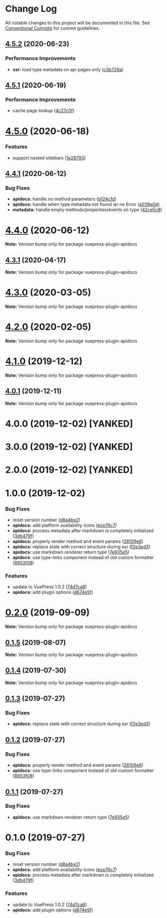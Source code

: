 # Change Log

All notable changes to this project will be documented in this file.
See [Conventional Commits](https://conventionalcommits.org) for commit guidelines.

## [4.5.2](https://github.com/appcelerator/docs-devkit/compare/v4.5.1...v4.5.2) (2020-06-23)


### Performance Improvements

* **ssr:** load type metadata on api pages only ([c3b728a](https://github.com/appcelerator/docs-devkit/commit/c3b728a))





## [4.5.1](https://github.com/appcelerator/docs-devkit/compare/v4.5.0...v4.5.1) (2020-06-19)


### Performance Improvements

* cache page lookup ([4c27c0f](https://github.com/appcelerator/docs-devkit/commit/4c27c0f))





# [4.5.0](https://github.com/appcelerator/docs-devkit/compare/v4.4.1...v4.5.0) (2020-06-18)


### Features

* support nested sidebars ([1e28793](https://github.com/appcelerator/docs-devkit/commit/1e28793))





## [4.4.1](https://github.com/appcelerator/docs-devkit/compare/v4.4.0...v4.4.1) (2020-06-12)


### Bug Fixes

* **apidocs:** handle no method parameters ([b124c1d](https://github.com/appcelerator/docs-devkit/commit/b124c1d))
* **apidocs:** handle when type metadata not found w/ no Error ([a036e0d](https://github.com/appcelerator/docs-devkit/commit/a036e0d))
* **metadata:** handle empty methods/properties/events on type ([42ce5c8](https://github.com/appcelerator/docs-devkit/commit/42ce5c8))





# [4.4.0](https://github.com/appcelerator/docs-devkit/compare/v4.3.1...v4.4.0) (2020-06-12)

**Note:** Version bump only for package vuepress-plugin-apidocs





## [4.3.1](https://github.com/appcelerator/docs-devkit/compare/v4.3.0...v4.3.1) (2020-04-17)

**Note:** Version bump only for package vuepress-plugin-apidocs





# [4.3.0](https://github.com/appcelerator/docs-devkit/compare/v4.2.0...v4.3.0) (2020-03-05)

**Note:** Version bump only for package vuepress-plugin-apidocs





# [4.2.0](https://github.com/appcelerator/docs-devkit/compare/v4.1.0...v4.2.0) (2020-02-05)

**Note:** Version bump only for package vuepress-plugin-apidocs





# [4.1.0](https://github.com/appcelerator/docs-devkit/compare/v4.0.1...v4.1.0) (2019-12-12)

**Note:** Version bump only for package vuepress-plugin-apidocs





## [4.0.1](https://github.com/appcelerator/docs-devkit/compare/v4.0.0...v4.0.1) (2019-12-11)

**Note:** Version bump only for package vuepress-plugin-apidocs





# 4.0.0 (2019-12-02) [YANKED]

# 3.0.0 (2019-12-02) [YANKED]

# 2.0.0 (2019-12-02) [YANKED]

# 1.0.0 (2019-12-02)


### Bug Fixes

* reset version number ([d8a4be2](https://github.com/appcelerator/docs-devkit/commit/d8a4be2))
* **apidocs:** add platform availability icons ([ece76c7](https://github.com/appcelerator/docs-devkit/commit/ece76c7))
* **apidocs:** process metadata after markdown is completely initialized ([3db479f](https://github.com/appcelerator/docs-devkit/commit/3db479f))
* **apidocs:** properly render method and event params ([28109e6](https://github.com/appcelerator/docs-devkit/commit/28109e6))
* **apidocs:** replace state with correct structure during ssr ([f2e3ed3](https://github.com/appcelerator/docs-devkit/commit/f2e3ed3))
* **apidocs:** use markdown renderer return type ([7e935e5](https://github.com/appcelerator/docs-devkit/commit/7e935e5))
* **apidocs:** use type-links component instead of old custom formatter ([8953f08](https://github.com/appcelerator/docs-devkit/commit/8953f08))


### Features

* update to VuePress 1.0.2 ([74d7ca8](https://github.com/appcelerator/docs-devkit/commit/74d7ca8))
* **apidocs:** add plugin options ([d674e5f](https://github.com/appcelerator/docs-devkit/commit/d674e5f))





# [0.2.0](https://github.com/appcelerator/docs-devkit/compare/v0.1.5...v0.2.0) (2019-09-09)

**Note:** Version bump only for package vuepress-plugin-apidocs





## [0.1.5](https://github.com/appcelerator/docs-devkit/compare/v0.1.4...v0.1.5) (2019-08-07)

**Note:** Version bump only for package vuepress-plugin-apidocs





## [0.1.4](https://github.com/appcelerator/docs-devkit/compare/v0.1.3...v0.1.4) (2019-07-30)

**Note:** Version bump only for package vuepress-plugin-apidocs





## [0.1.3](https://github.com/appcelerator/docs-devkit/compare/v0.1.2...v0.1.3) (2019-07-27)


### Bug Fixes

* **apidocs:** replace state with correct structure during ssr ([f2e3ed3](https://github.com/appcelerator/docs-devkit/commit/f2e3ed3))





## [0.1.2](https://github.com/appcelerator/docs-devkit/compare/v0.1.1...v0.1.2) (2019-07-27)


### Bug Fixes

* **apidocs:** properly render method and event params ([28109e6](https://github.com/appcelerator/docs-devkit/commit/28109e6))
* **apidocs:** use type-links component instead of old custom formatter ([8953f08](https://github.com/appcelerator/docs-devkit/commit/8953f08))





## [0.1.1](https://github.com/appcelerator/docs-devkit/compare/v0.1.0...v0.1.1) (2019-07-27)


### Bug Fixes

* **apidocs:** use markdown renderer return type ([7e935e5](https://github.com/appcelerator/docs-devkit/commit/7e935e5))





# 0.1.0 (2019-07-27)


### Bug Fixes

* reset version number ([d8a4be2](https://github.com/appcelerator/docs-devkit/commit/d8a4be2))
* **apidocs:** add platform availability icons ([ece76c7](https://github.com/appcelerator/docs-devkit/commit/ece76c7))
* **apidocs:** process metadata after markdown is completely initialized ([3db479f](https://github.com/appcelerator/docs-devkit/commit/3db479f))


### Features

* update to VuePress 1.0.2 ([74d7ca8](https://github.com/appcelerator/docs-devkit/commit/74d7ca8))
* **apidocs:** add plugin options ([d674e5f](https://github.com/appcelerator/docs-devkit/commit/d674e5f))
